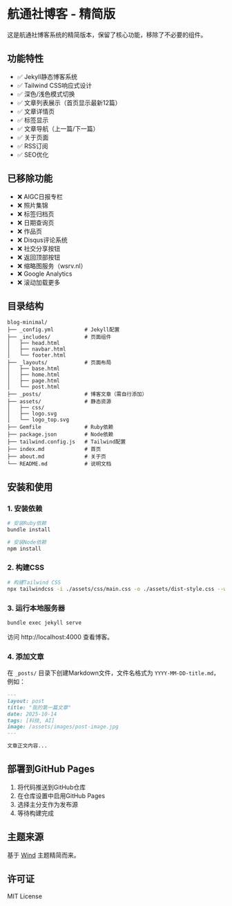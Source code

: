 # 航通社博客 - 精简版

这是航通社博客系统的精简版本，保留了核心功能，移除了不必要的组件。

## 功能特性

- ✅ Jekyll静态博客系统
- ✅ Tailwind CSS响应式设计
- ✅ 深色/浅色模式切换
- ✅ 文章列表展示（首页显示最新12篇）
- ✅ 文章详情页
- ✅ 标签显示
- ✅ 文章导航（上一篇/下一篇）
- ✅ 关于页面
- ✅ RSS订阅
- ✅ SEO优化

## 已移除功能

- ❌ AIGC日报专栏
- ❌ 照片集锦
- ❌ 标签归档页
- ❌ 日期查询页
- ❌ 作品页
- ❌ Disqus评论系统
- ❌ 社交分享按钮
- ❌ 返回顶部按钮
- ❌ 缩略图服务（wsrv.nl）
- ❌ Google Analytics
- ❌ 滚动加载更多

## 目录结构

```
blog-minimal/
├── _config.yml          # Jekyll配置
├── _includes/           # 页面组件
│   ├── head.html
│   ├── navbar.html
│   └── footer.html
├── _layouts/            # 页面布局
│   ├── base.html
│   ├── home.html
│   ├── page.html
│   └── post.html
├── _posts/              # 博客文章（需自行添加）
├── assets/              # 静态资源
│   ├── css/
│   ├── logo.svg
│   └── logo_top.svg
├── Gemfile              # Ruby依赖
├── package.json         # Node依赖
├── tailwind.config.js   # Tailwind配置
├── index.md             # 首页
├── about.md             # 关于页
└── README.md            # 说明文档
```

## 安装和使用

### 1. 安装依赖

```bash
# 安装Ruby依赖
bundle install

# 安装Node依赖
npm install
```

### 2. 构建CSS

```bash
# 构建Tailwind CSS
npx tailwindcss -i ./assets/css/main.css -o ./assets/dist-style.css --watch
```

### 3. 运行本地服务器

```bash
bundle exec jekyll serve
```

访问 http://localhost:4000 查看博客。

### 4. 添加文章

在 `_posts/` 目录下创建Markdown文件，文件名格式为 `YYYY-MM-DD-title.md`，例如：

```markdown
---
layout: post
title: "我的第一篇文章"
date: 2025-10-14
tags: [科技, AI]
image: /assets/images/post-image.jpg
---

文章正文内容...
```

## 部署到GitHub Pages

1. 将代码推送到GitHub仓库
2. 在仓库设置中启用GitHub Pages
3. 选择主分支作为发布源
4. 等待构建完成

## 主题来源

基于 [Wind](https://github.com/a-chacon/wind/) 主题精简而来。

## 许可证

MIT License


